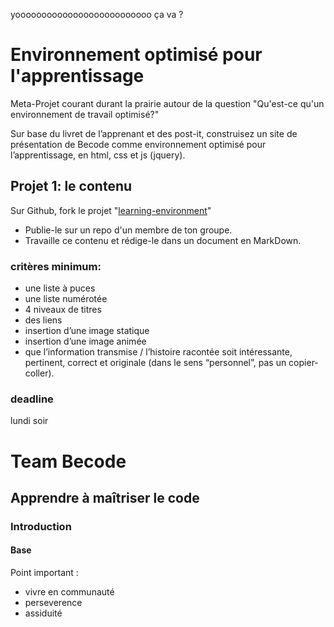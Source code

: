 yoooooooooooooooooooooooooo
ça va ?
# Environnement optimisé pour l'apprentissage

Meta-Projet courant durant la prairie autour de la question "Qu'est-ce qu'un environnement de travail optimisé?"

Sur base du livret de l’apprenant et des post-it, construisez un site de présentation de Becode comme environnement optimisé pour l’apprentissage, en html, css et js (jquery).

## Projet 1: le contenu

Sur Github, fork le projet "[learning-environment](https://github.com/becodeorg/learning-environment)"
- Publie-le sur un repo d'un membre de ton groupe.
- Travaille ce contenu et rédige-le dans un document en MarkDown.

### critères minimum:
- une liste à puces
- une liste numérotée
- 4 niveaux de titres
- des liens
- insertion d’une image statique
- insertion d’une image animée
- que l’information transmise / l’histoire racontée soit intéressante, pertinent, correct et originale (dans le sens “personnel”, pas un copier-coller).

### deadline 
lundi soir




# Team Becode #
## Apprendre à maîtriser le code #
### Introduction ###
#### Base ####

Point important :
* vivre en communauté
* perseverence 
* assiduité 

